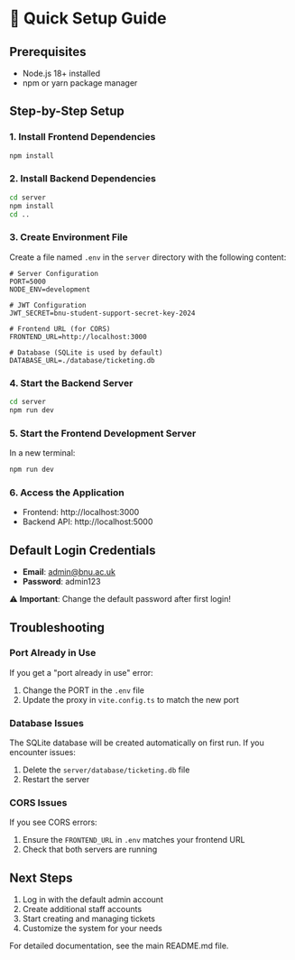 # 🚀 Quick Setup Guide

## Prerequisites
- Node.js 18+ installed
- npm or yarn package manager

## Step-by-Step Setup

### 1. Install Frontend Dependencies
```bash
npm install
```

### 2. Install Backend Dependencies
```bash
cd server
npm install
cd ..
```

### 3. Create Environment File
Create a file named `.env` in the `server` directory with the following content:

```env
# Server Configuration
PORT=5000
NODE_ENV=development

# JWT Configuration
JWT_SECRET=bnu-student-support-secret-key-2024

# Frontend URL (for CORS)
FRONTEND_URL=http://localhost:3000

# Database (SQLite is used by default)
DATABASE_URL=./database/ticketing.db
```

### 4. Start the Backend Server
```bash
cd server
npm run dev
```

### 5. Start the Frontend Development Server
In a new terminal:
```bash
npm run dev
```

### 6. Access the Application
- Frontend: http://localhost:3000
- Backend API: http://localhost:5000

## Default Login Credentials
- **Email**: admin@bnu.ac.uk
- **Password**: admin123

⚠️ **Important**: Change the default password after first login!

## Troubleshooting

### Port Already in Use
If you get a "port already in use" error:
1. Change the PORT in the `.env` file
2. Update the proxy in `vite.config.ts` to match the new port

### Database Issues
The SQLite database will be created automatically on first run. If you encounter issues:
1. Delete the `server/database/ticketing.db` file
2. Restart the server

### CORS Issues
If you see CORS errors:
1. Ensure the `FRONTEND_URL` in `.env` matches your frontend URL
2. Check that both servers are running

## Next Steps
1. Log in with the default admin account
2. Create additional staff accounts
3. Start creating and managing tickets
4. Customize the system for your needs

For detailed documentation, see the main README.md file.

